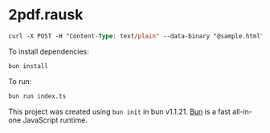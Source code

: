 # 2pdf.rausk

```ps
curl -X POST -H "Content-Type: text/plain" --data-binary "@sample.html" http://localhost:3000
```
To install dependencies:

```bash
bun install
```

To run:

```bash
bun run index.ts
```

This project was created using `bun init` in bun v1.1.21. [Bun](https://bun.sh) is a fast all-in-one JavaScript runtime.
